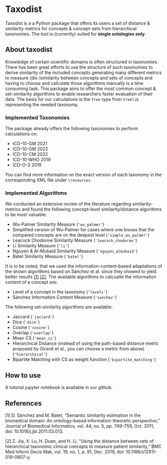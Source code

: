 # Taxodist 

Taxodist is a a Python package that offers its users a set of distance & similarity metrics for concepts & concept-sets from hierarchical taxonomies.
The tool is (currently) suited for **single ontologies only**.


## About taxodist

Knowledge of certain scientific domains is often structured in taxonomies. There has been great efforts to use the structure of such taxonomies to derive similarity of the included concepts generating many different metrics to measure (dis-)similarity between concepts and sets of concepts and having to choose and calculate those algorithms manually is a time consuming task. This package aims to offer the most common concept & set-similarity algorithms to enable researchers faster evaluation of their data.
The basis for our calculations is the `Tree` type from `treelib` representing the needed taxonomy.

### Implemented Taxonomies

The package already offers the following taxonomies to perform calculations on:

- ICD-10-GM 2021
- ICD-10-GM 2022
- ICD-10-CM 2022
- ICD-10-WHO 2019
- ICD-O-3 2019

You can find more information on the exact version of each taxonomy in the corresponding XML file under ```\resources```.

### Implemented Algorithms

We conducted an extensive review of the literature regarding similarity-metrics and found the following concept-level similarity/distance algorithms to be most valuable:

- Wu-Palmer Similarity Measure (`'wu_palmer'`)
- Simplified version of Wu-Palmer for cases where one knows that the compared concepts are on the deepest level (``'simple_wu_palmer'``)
- Leacock Chodorow Similarity Measure (`'leacock_chodorow'`)
- Li Similarity Measure (``'li'``)
- Nguyen & Al-Mubaid Similarity Measure (``'nguyen_almubaid'``)
- Batet Similarity Measure (``'batet'``)

It is to be noted, that we used the information-content-based adaptations of the shown algorithms based on Sánchez et al. since they showed to yield better results [[1]](https://doi.org/10.1016/j.jbi.2011.03.013) [[2]](https://doi.org/10.1186/s12911-019-0807-y). 
The available algorithms to calcualte the information content of a concept are:

- Level of a concept in the taxonomy (``'levels'``)
- Sánchez Information Content Measure  (``'sanchez'``)

The following set-similarity algorithms are available:

- Jaccard (``'jaccard'``)
- Dice (``'dice'``)
- Cosine (``'cosine'``)
- Overlap (``'overlap'``)
- Mean CS (``'mean_cs'``)
- Hierarchical Distance (instead of using the path-based distance metric proposed by Girardi et al., you can choose a metric from above) (``'hierarchical'``)
- Bipartite Matching with CS as weight function (``'bipartite_matching'``)

## How to use 
A tutorial jupyter notebook is available in our github.

## References
[1] D. Sánchez and M. Batet, “Semantic similarity estimation in the biomedical domain: An ontology-based information-theoretic perspective,” Journal of Biomedical Informatics, vol. 44, no. 5, pp. 749–759, Oct. 2011, doi: 10.1016/j.jbi.2011.03.013.

[2] Z. Jia, X. Lu, H. Duan, and H. Li, “Using the distance between sets of hierarchical taxonomic clinical concepts to measure patient similarity,” BMC Med Inform Decis Mak, vol. 19, no. 1, p. 91, Dec. 2019, doi: 10.1186/s12911-019-0807-y.


